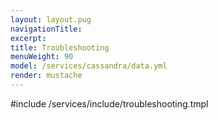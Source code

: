 ```yaml
---
layout: layout.pug
navigationTitle:
excerpt:
title: Troubleshooting
menuWeight: 90
model: /services/cassandra/data.yml
render: mustache
---
```


<!-- Imported from https://github.com/mesosphere/dcos-commons.git:sdk-0.40 -->


#include /services/include/troubleshooting.tmpl

